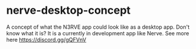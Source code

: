 # nerve-desktop-concept
A concept of what the N3RVE app could look like as a desktop app. Don't know what it is? It is a currently in development app like Nerve. See more here https://discord.gg/gQFVnV
